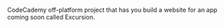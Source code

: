 CodeCademy off-platform project that has you build a website for an app coming soon called Excursion.
